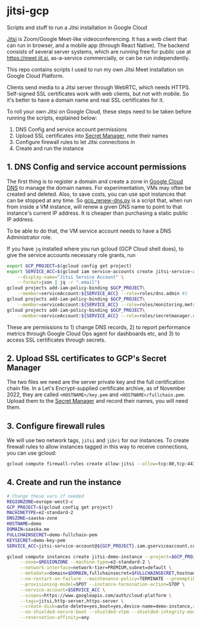# jitsi-gcp
Scripts and stuff to run a Jitsi installation in Google Cloud

[Jitsi](https://github.com/jitsi/) is Zoom/Google Meet-like videoconferencing. It has a web client that can run in browser, and a mobile app (through React Native). The backend consists of several server systems, which are running free for public use at https://meet.jit.si, as-a-service commercially, or can be run independently.

This repo contains scripts I used to run my own Jitsi Meet installation on Google Cloud Platform.

Clients send media to a Jitsi server through WebRTC, which needs HTTPS. Self-signed SSL certificates work with web clients, but not with mobile. So it's better to have a domain name and real SSL certificates for it. 

To roll your own Jitsi on Google Cloud, these steps need to be taken before running the scripts, explained below:

1. DNS Config and service account permissions
2. Upload SSL certificates into [Secret Manager](https://console.cloud.google.com/security/secret-manager), note their names
3. Configure firewall rules to let Jitsi connections in
4. Create and run the instance

## 1. DNS Config and service account permissions

The first thing is to register a domain and create a zone in [Google Cloud DNS](https://console.cloud.google.com/net-services/dns/zones) to manage the domain names. For experimentation, VMs may often be created and deleted. Also, to save costs, you can use spot instances that can be stopped at any time. So [gcp_renew-dns.py](./gcp_renew-dns.py) is a script that, when run from inside a VM instance, will renew a given DNS name to point to that instance's current IP address. It is cheaper than purchasing a static public IP address. 

To be able to do that, the VM service account needs to have a DNS Administrator role. 

If you have `jq` installed where you run gcloud (GCP Cloud shell does), to give the service accounts necessary role grants, run 
```bash
export GCP_PROJECT=$(gcloud config get project)
export SERVICE_ACC=$(gcloud iam service-accounts create jitsi-service-account \
    --display-name="Jitsi Service Account" \
    --format=json | jq -r ".email")
gcloud projects add-iam-policy-binding $GCP_PROJECT\
    --member=serviceAccount:${SERVICE_ACC} --role=roles/dns.admin #1
gcloud projects add-iam-policy-binding $GCP_PROJECT\
    --member=serviceAccount:${SERVICE_ACC} --role=roles/monitoring.metricWriter #2
gcloud projects add-iam-policy-binding $GCP_PROJECT\
    --member=serviceAccount:${SERVICE_ACC} --role=roles/secretmanager.secretAccessor #3
```
These are permissions to 1) change DNS records, 2) to report performance metrics through Google Cloud Ops agent for dashboards etc, and 3) to access SSL certificates through secrets.

## 2. Upload SSL certificates to GCP's Secret Manager

The two files we need are the server private key and the full certification chain file. In a  Let's Encrypt-supplied certificate archive, as of November 2022, they are called `<HOSTNAME>/key.pem` and `<HOSTNAME>/fullchain.pem`. Upload them to the [Secret Manager](https://console.cloud.google.com/security/secret-manager) and record their names, you will need them.

## 3. Configure firewall rules

We will use two network tags, `jitsi` and `jibri` for our instances. To create firewall rules to allow instances tagged in this way to receive connections, you can use gcloud:
```bash
gcloud compute firewall-rules create allow-jitsi --allow=tcp:80,tcp:443,tcp:4443,tcp:5349,udp:10000,udp:3478 --target-tags=jitsi
```

## 4. Create and run the instance
```bash
# Change these vars if needed 
REGIONZONE=europe-west3-c
GCP_PROJECT=$(gcloud config get project)
MACHINETYPE=e2-standard-2
DNSZONE=saaska-zone
HOSTNAME=demo
DOMAIN=saaska.me
FULLCHAINSECRET=demo-fullchain-pem
KEYSECRET=demo-key-pem
SERVICE_ACC=jitsi-service-account@${GCP_PROJECT}.iam.gserviceaccount.com

gcloud compute instances create jitsi-demo-instance --project=$GCP_PROJECT \
     --zone=$REGIONZONE --machine-type=e2-standard-2 \
     --network-interface=network-tier=PREMIUM,subnet=default \
     --metadata=domain=$DOMAIN,fullchainsecret=$FULLCHAINSECRET,hostname=$HOSTNAME,keysecret=$KEYSECRET,zone=$DNSZONE,startup-script=\#\!/bin/bash$'\n'sudo\ apt-get\ update$'\n'sudo\ apt-get\ install\ -y\ git$'\n'cd\ /tmp$'\n'git\ clone\ https://github.com/saaska/jitsi-gcp$'\n'cd\ jitsi-gcp$'\n'bash\ setup-jitsi-instance.sh \
     --no-restart-on-failure --maintenance-policy=TERMINATE --preemptible \
     --provisioning-model=SPOT --instance-termination-action=STOP \
     --service-account=$SERVICE_ACC \
     --scopes=https://www.googleapis.com/auth/cloud-platform \
     --tags=jitsi,http-server,https-server \
     --create-disk=auto-delete=yes,boot=yes,device-name=demo-instance,image=projects/debian-cloud/global/images/debian-11-bullseye-v20221102,mode=rw,size=10,type=projects/jitsi-demos/zones/$REGIONZONE/diskTypes/pd-balanced \
     --no-shielded-secure-boot --shielded-vtpm --shielded-integrity-monitoring \
     --reservation-affinity=any
```
